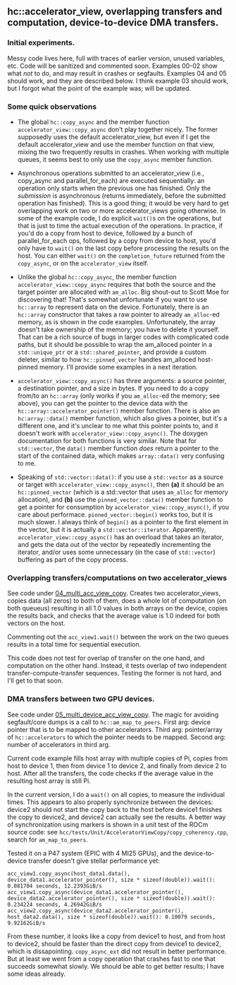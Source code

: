 ## hc::accelerator_view, overlapping transfers and computation, device-to-device DMA transfers.
### Initial experiments.

Messy code lives here, full with traces of earlier version, unused variables, etc. Code will be sanitized and commented
soon. Examples 00-02 show what *not* to do, and may result in crashes or segfaults. Examples 04 and 05 should work, and
they are described below. I think example 03 should work, but I forgot what the point of the example was; will be
updated.

### Some quick observations

* The global `hc::copy_async` and the member function `accelerator_view::copy_async` don't play together nicely. The
  former supposedly uses the default accelerator_view, but even if I get the default accelerator_view and use the member
  function on that view, mixing the two frequently results in crashes. When working with multiple queues, it seems best
  to only use the `copy_async` member function.

* Asynchronous operations submitted to an accelerator_view (i.e., copy_async and parallel_for_each) are executed
  sequentially: an operation only starts when the previous one has finished. Only the *submission* is asynchronous
  (returns immediately, before the submitted operation has finished). This is a good thing; it would be very hard to get
  overlapping work on two or more accelerator_views going otherwise. In some of the example code, I do explicit
  `wait()`s on the operations, but that is just to time the actual execution of the operations. In practice, if you'd do
  a copy from host to device, followed by a bunch of parallel_for_each ops, followed by a copy from device to host,
  you'd only have to `wait()` on the last copy before processing the results on the host. You can either `wait()` on the
  `completion_future` returned from the `copy_async`, or on the `accelerator_view` itself.

* Unlike the global `hc::copy_async`, the member function `accelerator_view::copy_async` requires that both the source
  and the target pointer are allocated with `am_alloc`. Big shout-out to Scott Moe for discovering that! That's somewhat
  unfortunate if you want to use `hc::array` to represent data on the device. Fortunately, there is an ``hc::array``
  constructor that takes a raw pointer to already `am_alloc`-ed memory, as is shown in the code examples. Unfortunately,
  the array doesn't take ownership of the memory; you have to delete it yourself. That can be a rich source of bugs in
  larger codes with complicated code paths, but it should be possible to wrap the am_alloced pointer in a
  `std::unique_ptr` or a `std::shared_pointer`, and provide a custom deleter, similar to how `hc::pinned_vector` handles
  am_alloced host-pinned memory. I'll provide some examples in a next iteration.

* `accelerator_view::copy_async()` has three arguments: a source pointer, a destination pointer, and a size in bytes. If
  you need to do a copy from/to an `hc::array` (only works if you `am_alloc`-ed the memory; see above), you can get the
  pointer to the device data with the `hc::array::accelerator_pointer()` member function. There is also an
  `hc:array::data()` member function, which also gives a pointer, but it's a different one, and it's unclear to me what
  this pointer points to, and it doesn't work with `accelerator_view::copy_async()`. The doxygen documentation for both
  functions is very similar. Note that for `std::vector`, the `data()` member function *does* return a pointer to the
  start of the contained data, which makes `array::data()` very confusing to me.

* Speaking of `std::vector::data()`: if you use a `std::vector` as a source or target with
  `accelerator_view::copy_async()`, then **(a)** it should be an `hc::pinned_vector` (which is a std::vector that uses
  `am_alloc` for memory allocation), and **(b)** use the `pinned_vector::data()` member function to get a pointer for
  consumption by `accelerator_view::copy_async()`, if you care about performace. `pinned_vector::begin()` works too, but
  it is much slower. I always think of `begin()` as a pointer to the first element in the vector, but it is actually a
  `std::vector::iterator`. Apparently, `accelerator_view::copy_async()` has an overload that takes an iterator, and gets
  the data out of the vector by repeatedly incrementing the iterator, and/or uses some unnecessary (in the case of
  `std::vector`) buffering as part of the copy process.


### Overlapping transfers/computations on two accelerator_views

See code under
[04_multi_acc_view_copy](https://github.com/rwvo/accelerator_views/blob/master/04_multi_acc_view_copy/accelerator_views.cpp). Creates
two accelerator_views, copies data (all zeros) to both of them, does a whole lot of computation (on both queueus)
resulting in all 1.0 values in both arrays on the device, copies the results back, and checks that the average value is
1.0 indeed for both vectors on the host.

Commenting out the `acc_view1.wait()` between the work on the two queues results in a total time for sequential execution.

This code does not test for overlap of transfer on the one hand, and computation on the other hand. Instead, it tests
overlap of two independent transfer-compute-transfer sequences. Testing the former is not hard, and I'll get to that
soon.

### DMA transfers between two GPU devices.

See code under
[05_multi_device_acc_view_copy](https://github.com/rwvo/accelerator_views/blob/master/05_multi_device_acc_view_copy/accelerator_views.cpp). The
magic for avoiding segfault/core dumps is a call to `hc::am_map_to_peers`. First arg: device pointer that is to be
mapped to other accelerators. Third arg: pointer/array of `hc::accelerators` to which the pointer needs to be
mapped. Second arg: number of accelerators in third arg.

Current code example fills host array with multiple copies of Pi, copies from host to device 1, then from device 1 to
device 2, and finally from device 2 to host. After all the transfers, the code checks if the average value in the
resulting host array is still Pi.

In the current version, I do a `wait()` on all copies, to measure the individual times. This appears to also properly
synchronize between the devices: device2 should not start the copy back to the host before device1 finishes the copy to
device2, and device2 can actually see the results. A better way of synchronization using markers is shown in a unit test
of the ROCm source code: see `hcc/tests/Unit/AcceleratorViewCopy/copy_coherency.cpp`, search for `am_map_to_peers`.

Tested it on a P47 system (EPIC with 4 MI25 GPUs), and the device-to-device transfer doesn't give stellar performance yet:

```
acc_view1.copy_async(host_data1.data(), device_data1.accelerator_pointer(), size * sizeof(double)).wait(): 0.081704 seconds, 12.2393GiB/s
acc_view1.copy_async(device_data1.accelerator_pointer(), device_data2.accelerator_pointer(), size * sizeof(double)).wait(): 0.234224 seconds, 4.26942GiB/s
acc_view2.copy_async(device_data2.accelerator_pointer(), host_data2.data(), size * sizeof(double)).wait(): 0.10079 seconds, 9.92162GiB/s
```

From these number, it looks like a copy from device1 to host, and from host to device2, should be faster than the direct
copy from device1 to device2, which is dissapointing. `copy_async_ext` did not result in better performance. But at
least we went from a copy operation that crashes fast to one that succeeds somewhat slowly. We should be able to get
better results; I have some ideas already.

